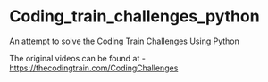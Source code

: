 # Coding_train_challenges_python
An attempt to solve the Coding Train Challenges Using Python

The original videos can be found at - 
https://thecodingtrain.com/CodingChallenges
